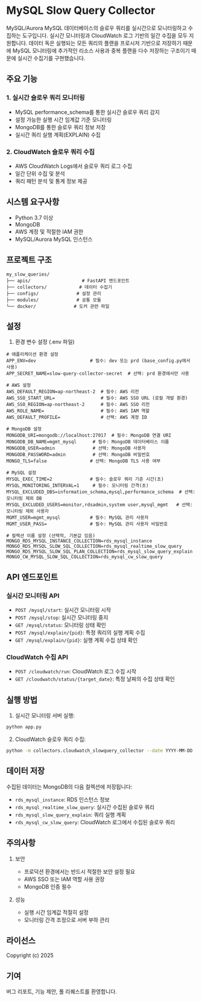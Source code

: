 # MySQL Slow Query Collector

MySQL/Aurora MySQL 데이터베이스의 슬로우 쿼리를 실시간으로 모니터링하고 수집하는 도구입니다. 실시간 모니터링과 CloudWatch 로그 기반의 일간 수집을 모두 지원합니다.
데이터 독은 실행되는 모든 쿼리의 플랜을 프로시저 기반으로 저장하기 때문에 MySQL 모니터링에 추가적인 리소스 사용과 중복 플랜을 다수 저장하는 구조이기 때문에 실시간 수집기를 구현했습니다.

## 주요 기능

### 1. 실시간 슬로우 쿼리 모니터링
- MySQL performance_schema를 통한 실시간 슬로우 쿼리 감지
- 설정 가능한 실행 시간 임계값 기준 모니터링
- MongoDB를 통한 슬로우 쿼리 정보 저장
- 실시간 쿼리 실행 계획(EXPLAIN) 수집

### 2. CloudWatch 슬로우 쿼리 수집
- AWS CloudWatch Logs에서 슬로우 쿼리 로그 수집
- 일간 단위 수집 및 분석
- 쿼리 패턴 분석 및 통계 정보 제공

## 시스템 요구사항

- Python 3.7 이상
- MongoDB
- AWS 계정 및 적절한 IAM 권한
- MySQL/Aurora MySQL 인스턴스

## 프로젝트 구조

```
my_slow_queries/
├── apis/                   # FastAPI 엔드포인트
├── collectors/            # 데이터 수집기
├── configs/              # 설정 관리
├── modules/              # 공통 모듈
└── docker/              # 도커 관련 파일
```

## 설정

1. 환경 변수 설정 (.env 파일)
```env
# 애플리케이션 환경 설정
APP_ENV=dev                    # 필수: dev 또는 prd (base_config.py에서 사용)
APP_SECRET_NAME=slow-query-collector-secret  # 선택: prd 환경에서만 사용

# AWS 설정
AWS_DEFAULT_REGION=ap-northeast-2  # 필수: AWS 리전
AWS_SSO_START_URL=                 # 필수: AWS SSO URL (로컬 개발 환경)
AWS_SSO_REGION=ap-northeast-2      # 필수: AWS SSO 리전
AWS_ROLE_NAME=                     # 필수: AWS IAM 역할
AWS_DEFAULT_PROFILE=               # 선택: AWS 계정 ID

# MongoDB 설정
MONGODB_URI=mongodb://localhost:27017  # 필수: MongoDB 연결 URI
MONGODB_DB_NAME=mgmt_mysql      # 필수: MongoDB 데이터베이스 이름
MONGODB_USER=admin              # 선택: MongoDB 사용자
MONGODB_PASSWORD=admin          # 선택: MongoDB 비밀번호
MONGO_TLS=false                # 선택: MongoDB TLS 사용 여부

# MySQL 설정
MYSQL_EXEC_TIME=2              # 필수: 슬로우 쿼리 기준 시간(초)
MYSQL_MONITORING_INTERVAL=1     # 필수: 모니터링 간격(초)
MYSQL_EXCLUDED_DBS=information_schema,mysql,performance_schema  # 선택: 모니터링 제외 DB
MYSQL_EXCLUDED_USERS=monitor,rdsadmin,system user,mysql_mgmt   # 선택: 모니터링 제외 사용자
MGMT_USER=mgmt_mysql           # 필수: MySQL 관리 사용자
MGMT_USER_PASS=                # 필수: MySQL 관리 사용자 비밀번호

# 컬렉션 이름 설정 (선택적, 기본값 있음)
MONGO_RDS_MYSQL_INSTANCE_COLLECTION=rds_mysql_instance
MONGO_RDS_MYSQL_SLOW_SQL_COLLECTION=rds_mysql_realtime_slow_query
MONGO_RDS_MYSQL_SLOW_SQL_PLAN_COLLECTION=rds_mysql_slow_query_explain
MONGO_CW_MYSQL_SLOW_SQL_COLLECTION=rds_mysql_cw_slow_query
```

## API 엔드포인트

### 실시간 모니터링 API

- `POST /mysql/start`: 실시간 모니터링 시작
- `POST /mysql/stop`: 실시간 모니터링 중지
- `GET /mysql/status`: 모니터링 상태 확인
- `POST /mysql/explain/{pid}`: 특정 쿼리의 실행 계획 수집
- `GET /mysql/explain/{pid}`: 실행 계획 수집 상태 확인

### CloudWatch 수집 API

- `POST /cloudwatch/run`: CloudWatch 로그 수집 시작
- `GET /cloudwatch/status/{target_date}`: 특정 날짜의 수집 상태 확인

## 실행 방법

1. 실시간 모니터링 서버 실행:
```bash
python app.py
```

2. CloudWatch 슬로우 쿼리 수집:
```bash
python -m collectors.cloudwatch_slowquery_collector --date YYYY-MM-DD
```

## 데이터 저장

수집된 데이터는 MongoDB의 다음 컬렉션에 저장됩니다:

- `rds_mysql_instance`: RDS 인스턴스 정보
- `rds_mysql_realtime_slow_query`: 실시간 수집된 슬로우 쿼리
- `rds_mysql_slow_query_explain`: 쿼리 실행 계획
- `rds_mysql_cw_slow_query`: CloudWatch 로그에서 수집된 슬로우 쿼리

## 주의사항

1. 보안
   - 프로덕션 환경에서는 반드시 적절한 보안 설정 필요
   - AWS SSO 또는 IAM 역할 사용 권장
   - MongoDB 인증 필수

2. 성능
   - 실행 시간 임계값 적절히 설정
   - 모니터링 간격 조정으로 서버 부하 관리

## 라이선스

Copyright (c) 2025

## 기여

버그 리포트, 기능 제안, 풀 리퀘스트를 환영합니다.